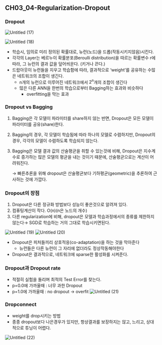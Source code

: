 ## CH03_04-Regularization-Dropout

### Dropout
![Untitled (17)](https://github.com/joony0512/Deep_Learning_Class/assets/109457820/241e953c-a562-4ef2-a6e0-6d9ab4efe2ed)

![Untitled (18)](https://github.com/joony0512/Deep_Learning_Class/assets/109457820/cb0381fe-b63b-4ee5-ac45-e7e543f77880)


- 학습시, 임의로 미리 정의된 확률대로, 뉴런(노드)을 드롭(작동시키지않음)시킨다.
- 각각의 Layer는 베르누이 확률분포(Beroulli distribution)을 따르는 확률변수 r에따라, 그 뉴런의 결과 값을 덮어씌운다. (키거나 끈다.)
- 드랍아웃이 뉴런들을 지우고 학습함에 따라, 결과적으로 ‘weight’를 공유하는 수많은 네트워크의 조합이 생긴다.
    - n개의 뉴런으로 이루어진 네트워크에서 $2^n$개의 조합이 생긴다
    - 많은 다른 ANN을 한번의 학습으로부터 Bagging하는 효과와 비슷하다
        - overfitting을 막는 효과

### Dropout vs Bagging

1. Bagging은 각 모델이 파라미터를 share하지 않는 반면, Dropout은 모든 모델이 파라미터를 공유(share)한다.
2. Bagging의 경우, 각 모델이 학습됨에 따라 하나의 모델로 수렴하지만, Dropout의 경우, 각각의 모델이 수렴하도록 학습되지 않는다.
3. Bagging은 모델 결과 값의 산술평균을 취할 수 있는것에 비해, Dropout은 지수계수로 증가하는 많은 모델의 평균을 내는 것이기 때문에, 산술평균으로는 계산이 어려워진다.
    
    → 빠른추론을 위해 dropout은 산술평균보다 기하평균(geometric)을 추론하여 근사하는 것에 가깝다.
    

### Dropout의 장점

1. Dropout은 다른 정규화 방법보다 성능이 좋은것으로 알려져 있다.
2. 컴퓨팅계산이 작다. O(n)(n은 노드의 개수)
3. 다른 regularization에 비해, dropout은 모델과 학습과정에서의 종류를 제한하지 않는다→ SGD로 학습하는 거의 그대로 학습시키면된다.

![Untitled (19)](https://github.com/joony0512/Deep_Learning_Class/assets/109457820/cd968cba-87c6-4b40-92e0-3b16fef2d90c)
![Untitled (20)](https://github.com/joony0512/Deep_Learning_Class/assets/109457820/45a510b1-fab8-4768-bd68-e573b208955c)


- Dropout은 피처들끼리 상호적응(co-adaptation)을 하는 것을 막아준다
    - 뉴런들은 다른 뉴런이 그 자리에 없더라도 정상작동해야한다
- Dropout은 결과적으로, 네트워크에 sparse한 활성화를 시켜준다.

### Dropout과 Dropout rate

- 적절히 실험을 돌리며 최적의 Test Error를 찾는다.
- p=0.0에 가까울때 : 너무 과한 Dropout
- p=1.0에 가까울때 : no dropout → overfit
![Untitled (21)](https://github.com/joony0512/Deep_Learning_Class/assets/109457820/420b9d62-5aca-4e33-a14f-d8dac7d148d9)


### Dropconnect

- weight를 drop시키는 방법
- 종종 dropout보다 나은경우가 있지만, 항상결과를 보장하지는 않고, 느리고, 상대적으로 튜닝이 어렵다.

![Untitled (22)](https://github.com/joony0512/Deep_Learning_Class/assets/109457820/e1616297-dd1c-4cc7-84fc-eb8b46b2c07f)
